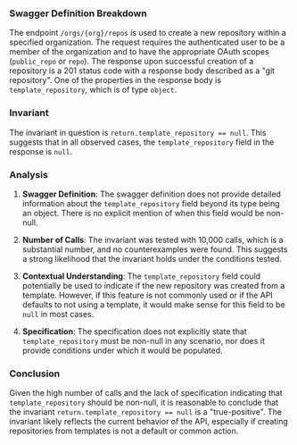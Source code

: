 ### Swagger Definition Breakdown

The endpoint `/orgs/{org}/repos` is used to create a new repository within a specified organization. The request requires the authenticated user to be a member of the organization and to have the appropriate OAuth scopes (`public_repo` or `repo`). The response upon successful creation of a repository is a 201 status code with a response body described as a "git repository". One of the properties in the response body is `template_repository`, which is of type `object`.

### Invariant

The invariant in question is `return.template_repository == null`. This suggests that in all observed cases, the `template_repository` field in the response is `null`.

### Analysis

1. **Swagger Definition**: The swagger definition does not provide detailed information about the `template_repository` field beyond its type being an object. There is no explicit mention of when this field would be non-null.

2. **Number of Calls**: The invariant was tested with 10,000 calls, which is a substantial number, and no counterexamples were found. This suggests a strong likelihood that the invariant holds under the conditions tested.

3. **Contextual Understanding**: The `template_repository` field could potentially be used to indicate if the new repository was created from a template. However, if this feature is not commonly used or if the API defaults to not using a template, it would make sense for this field to be `null` in most cases.

4. **Specification**: The specification does not explicitly state that `template_repository` must be non-null in any scenario, nor does it provide conditions under which it would be populated.

### Conclusion

Given the high number of calls and the lack of specification indicating that `template_repository` should be non-null, it is reasonable to conclude that the invariant `return.template_repository == null` is a "true-positive". The invariant likely reflects the current behavior of the API, especially if creating repositories from templates is not a default or common action.
